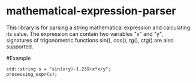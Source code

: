 # mathematical-expression-parser

This library is for parsing a string mathematical expression and calculating its value. The expression can contain two variables "x" and "y",   
signatures of trigonometric functions sin(), cos(), tg(), ctg() are also supported.   

#Example

    std::string s = "sin(x+y)-1.239+x*x/y";
    processing_expr(s);
    

    
